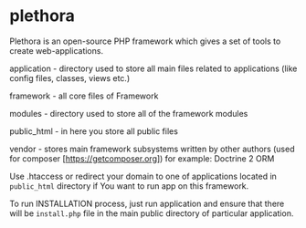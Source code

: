 # plethora
Plethora is an open-source PHP framework which gives a set of tools to create web-applications.

application - directory used to store all main files related to applications (like config files, classes, views etc.)

framework   - all core files of Framework

modules     - directory used to store all of the framework modules

public_html - in here you store all public files

vendor      - stores main framework subsystems written by other authors (used for composer [https://getcomposer.org])
              for example: Doctrine 2 ORM

Use .htaccess or redirect your domain to one of applications located in `public_html` directory if You want to run app on this framework.

To run INSTALLATION process, just run application and ensure that there will be `install.php` file in the main public directory of particular application.